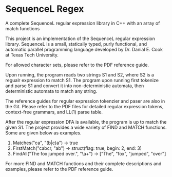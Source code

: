 # SequenceL Regex
A complete SequenceL regular expression library in C++ with an array of match functions

This project is an implementation of the SequenceL regular expression library. SequenceL is a small,
statically typed, purly functional, and automatic parallel programming language developed by
Dr. Danial E. Cook at Texas Tech University.

For allowed character sets, please refer to the PDF reference guide.

Upon running, the program reads two strings S1 and S2, where S2 is a regualr expression to match S1.
The program upon running first tokenize and parse S1 and convert it into non-deterministic automata,
then deterministic automata to match any string.

The reference guides for regular expression tokenzier and paser are also in the Git. Please refer to
the PDF files for detailed regular expression tokens, context-free grammars, and LL(1) parse table.

After the regular expression DFA is available, the program is up to match the given S1. The project
provides a wide variety of FIND and MATCH functions. Some are given below as examples.

   1. Matches("ca", "(b|c)a") -> true
   2. FirstMatch("cabcr, "ab") -> struct(flag: true, begin: 2, end: 3)
   3. FindAll("The fox jumped over.", "\\a+") -> ["The", "fox", "jumped", "over"]

For more FIND and MATCH functions and their complete descriptions and examples, please refer to the
PDF reference guide.
